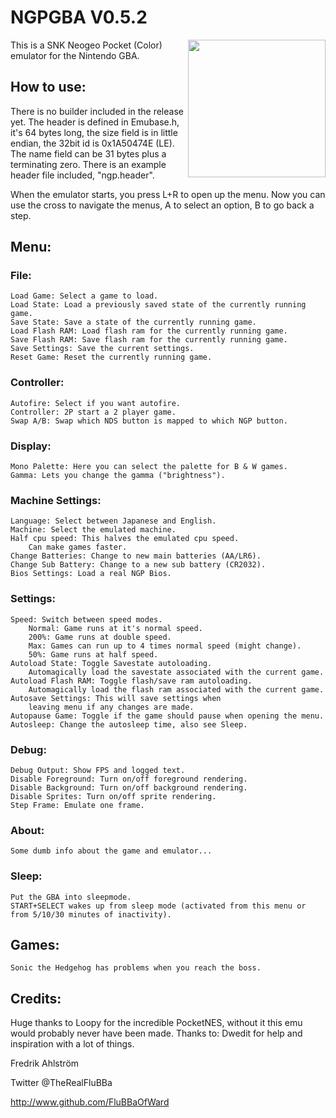 # NGPGBA V0.5.2

<img align="right" width="220" src="./logo.png" />

This is a SNK Neogeo Pocket (Color) emulator for the Nintendo GBA.

## How to use:

There is no builder included in the release yet.
The header is defined in Emubase.h, it's 64 bytes long, the size field is in
little endian, the 32bit id is 0x1A50474E (LE).
The name field can be 31 bytes plus a terminating zero.
There is an example header file included, "ngp.header".

When the emulator starts, you press L+R to open up the menu.
Now you can use the cross to navigate the menus, A to select an option,
B to go back a step.

## Menu:

### File:
	Load Game: Select a game to load.
	Load State: Load a previously saved state of the currently running game.
	Save State: Save a state of the currently running game.
	Load Flash RAM: Load flash ram for the currently running game.
	Save Flash RAM: Save flash ram for the currently running game.
	Save Settings: Save the current settings.
	Reset Game: Reset the currently running game.

### Controller:
	Autofire: Select if you want autofire.
	Controller: 2P start a 2 player game.
	Swap A/B: Swap which NDS button is mapped to which NGP button.

### Display:
	Mono Palette: Here you can select the palette for B & W games.
	Gamma: Lets you change the gamma ("brightness").
### Machine Settings:
	Language: Select between Japanese and English.
	Machine: Select the emulated machine.
	Half cpu speed: This halves the emulated cpu speed.
		Can make games faster.
	Change Batteries: Change to new main batteries (AA/LR6).
	Change Sub Battery: Change to a new sub battery (CR2032).
	Bios Settings: Load a real NGP Bios.
### Settings:
	Speed: Switch between speed modes.
		Normal: Game runs at it's normal speed.
		200%: Game runs at double speed.
		Max: Games can run up to 4 times normal speed (might change).
		50%: Game runs at half speed.
	Autoload State: Toggle Savestate autoloading.
		Automagically load the savestate associated with the current game.
	Autoload Flash RAM: Toggle flash/save ram autoloading.
		Automagically load the flash ram associated with the current game.
	Autosave Settings: This will save settings when
		leaving menu if any changes are made.
	Autopause Game: Toggle if the game should pause when opening the menu.
	Autosleep: Change the autosleep time, also see Sleep.
### Debug:
	Debug Output: Show FPS and logged text.
	Disable Foreground: Turn on/off foreground rendering.
	Disable Background: Turn on/off background rendering.
	Disable Sprites: Turn on/off sprite rendering.
	Step Frame: Emulate one frame.

### About:
	Some dumb info about the game and emulator...

### Sleep:
	Put the GBA into sleepmode.
	START+SELECT wakes up from sleep mode (activated from this menu or from	5/10/30	minutes of inactivity).

## Games:
	Sonic the Hedgehog has problems when you reach the boss.

## Credits:

Huge thanks to Loopy for the incredible PocketNES, without it this emu would
probably never have been made.
Thanks to:
Dwedit for help and inspiration with a lot of things.


Fredrik Ahlström

Twitter @TheRealFluBBa

http://www.github.com/FluBBaOfWard
